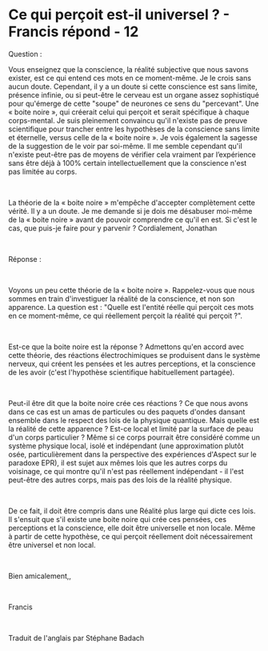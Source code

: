 # Ce qui perçoit est-il universel ? - Francis répond - 12



Question : 






Vous enseignez que la conscience, la r&eacute;alit&eacute; subjective que nous savons exister, est ce qui entend ces mots en ce moment-m&ecirc;me. Je le crois sans aucun doute. Cependant, il y a un doute si cette conscience est sans limite, pr&eacute;sence infinie, ou si peut-&ecirc;tre le cerveau est un organe assez sophistiqu&eacute; pour qu'&eacute;merge de cette &quot;soupe&quot; de neurones ce sens du &quot;percevant&quot;. Une &laquo;&nbsp;boite noire&nbsp;&raquo;, qui cr&eacute;erait celui qui per&ccedil;oit et serait sp&eacute;cifique &agrave; chaque corps-mental. Je suis pleinement convaincu qu'il n'existe pas de preuve scientifique pour trancher entre les hypoth&egrave;ses de la conscience sans limite et &eacute;ternelle, versus celle de la &laquo;&nbsp;boite noire&nbsp;&raquo;. Je vois &eacute;galement la sagesse de la suggestion de le voir par soi-m&ecirc;me. Il me semble cependant qu'il n'existe peut-&ecirc;tre pas de moyens de v&eacute;rifier cela vraiment par l&rsquo;exp&eacute;rience sans &ecirc;tre d&eacute;j&agrave; &agrave; 100% certain intellectuellement que la conscience n'est pas limit&eacute;e au corps. 






&nbsp;






La th&eacute;orie de la &laquo;&nbsp;boite noire&nbsp;&raquo; m'emp&ecirc;che d'accepter compl&egrave;tement cette v&eacute;rit&eacute;. Il y a un doute. Je me demande si je dois me d&eacute;sabuser moi-m&ecirc;me de la &laquo;&nbsp;boite noire&nbsp;&raquo; avant de pouvoir comprendre ce qu'il en est. Si c'est le cas, que puis-je faire pour y parvenir ? Cordialement, Jonathan






&nbsp;






R&eacute;ponse :






&nbsp;






Voyons un peu cette th&eacute;orie de la &laquo;&nbsp;boite noire&nbsp;&raquo;. Rappelez-vous que nous sommes en train d'investiguer la r&eacute;alit&eacute; de la conscience, et non son apparence. La question est : &quot;Quelle est l'entit&eacute; r&eacute;elle qui per&ccedil;oit ces mots en ce moment-m&ecirc;me, ce qui r&eacute;ellement per&ccedil;oit la r&eacute;alit&eacute; qui per&ccedil;oit ?&quot;. 






&nbsp;






Est-ce que la boite noire est la r&eacute;ponse ? Admettons qu'en accord avec cette th&eacute;orie, des r&eacute;actions &eacute;lectrochimiques se produisent dans le syst&egrave;me nerveux, qui cr&eacute;ent les pens&eacute;es et les autres perceptions, et la conscience de les avoir (c'est l'hypoth&egrave;se scientifique habituellement partag&eacute;e).






&nbsp;






Peut-il &ecirc;tre dit que la boite noire cr&eacute;e ces r&eacute;actions ? Ce que nous avons dans ce cas est un amas de particules ou des paquets d'ondes dansant ensemble dans le respect des lois de la physique quantique. Mais quelle est la r&eacute;alit&eacute; de cette apparence ? Est-ce local et limit&eacute; par la surface de peau d'un corps particulier ? M&ecirc;me si ce corps pourrait &ecirc;tre consid&eacute;r&eacute; comme un syst&egrave;me physique local, isol&eacute; et ind&eacute;pendant (une approximation plut&ocirc;t os&eacute;e, particuli&egrave;rement dans la perspective des exp&eacute;riences d'Aspect sur le paradoxe EPR), il est sujet aux m&ecirc;mes lois que les autres corps du voisinage, ce qui montre qu'il n'est pas r&eacute;ellement ind&eacute;pendant - il l'est peut-&ecirc;tre des autres corps, mais pas des lois de la r&eacute;alit&eacute; physique. 






&nbsp;






De ce fait, il doit &ecirc;tre compris dans une R&eacute;alit&eacute; plus large qui dicte ces lois. Il s'ensuit que s'il existe une boite noire qui cr&eacute;e ces pens&eacute;es, ces perceptions et la conscience, elle doit &ecirc;tre universelle et non locale. M&ecirc;me &agrave; partir de cette hypoth&egrave;se, ce qui per&ccedil;oit r&eacute;ellement doit n&eacute;cessairement &ecirc;tre universel et non local.






&nbsp;






Bien amicalement,,






&nbsp;






Francis






&nbsp;






Traduit de l'anglais par St&eacute;phane Badach


&nbsp;






